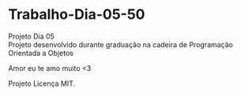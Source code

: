 # Trabalho-Dia-05-50
Projeto Dia 05 <br/>
Projeto desenvolvido durante graduação na cadeira de Programação Orientada a Objetos

Amor eu te amo muito <3 

Projeto Licença MIT. 
